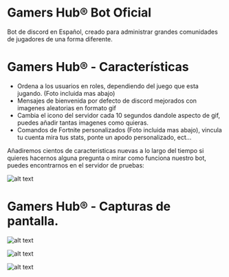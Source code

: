 # Gamers Hub® Bot Oficial

Bot de discord en Español, creado para administrar grandes comunidades de jugadores de una forma diferente.

# Gamers Hub® - Características

- Ordena a los usuarios en roles, dependiendo del juego que esta jugando. (Foto incluida mas abajo)
- Mensajes de bienvenida por defecto de discord mejorados con imagenes aleatorias en formato gif
- Cambia el icono del servidor cada 10 segundos dandole aspecto de gif, puedes añadir tantas imagenes como quieras.
- Comandos de Fortnite personalizados (Foto incluida mas abajo), vincula tu cuenta mira tus stats, ponte un apodo personalizado, ect...

Añadiremos cientos de caracteristicas nuevas a lo largo del tiempo
si quieres hacernos alguna pregunta o mirar como funciona nuestro bot, puedes encontrarnos en el servidor de pruebas:

![alt text](https://img.shields.io/discord/333226505469689861.svg?style=for-the-badge)

# Gamers Hub® - Capturas de pantalla.

![alt text](https://admin.computechx.eu/plugins/discord/3120a5771b54e09c1573b363c3c5047c.png)

![alt text](https://admin.computechx.eu/plugins/discord/6a5004a6c89d935b749f2d8a3f3979cf.png)

![alt text](https://admin.computechx.eu/plugins/discord/f2d6317a5d7776367c5d66be0c85d59b.png)
